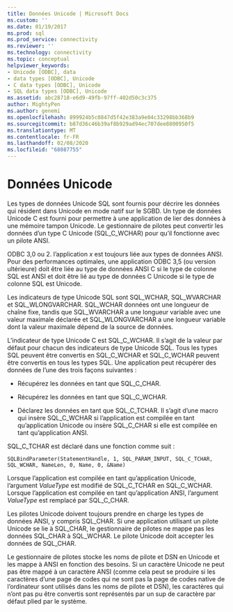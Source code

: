 ```yaml
---
title: Données Unicode | Microsoft Docs
ms.custom: ''
ms.date: 01/19/2017
ms.prod: sql
ms.prod_service: connectivity
ms.reviewer: ''
ms.technology: connectivity
ms.topic: conceptual
helpviewer_keywords:
- Unicode [ODBC], data
- data types [ODBC], Unicode
- C data types [ODBC], Unicode
- SQL data types [ODBC], Unicode
ms.assetid: abc28718-e6d9-49fb-97ff-402d50c3c375
author: MightyPen
ms.author: genemi
ms.openlocfilehash: 899924b5c0847d5f42e383a9e04c33298bb368b9
ms.sourcegitcommit: b87d36c46b39af8b929ad94ec707dee8800950f5
ms.translationtype: MT
ms.contentlocale: fr-FR
ms.lasthandoff: 02/08/2020
ms.locfileid: "68087755"
---
```

# <a name="unicode-data"></a>Données Unicode
Les types de données Unicode SQL sont fournis pour décrire les données qui résident dans Unicode en mode natif sur le SGBD. Un type de données Unicode C est fourni pour permettre à une application de lier des données à une mémoire tampon Unicode. Le gestionnaire de pilotes peut convertir les données d’un type C Unicode (SQL_C_WCHAR) pour qu’il fonctionne avec un pilote ANSI.  
  
 ODBC 3,0 ou 2. l’application *x* est toujours liée aux types de données ANSI. Pour des performances optimales, une application ODBC 3,5 (ou version ultérieure) doit être liée au type de données ANSI C si le type de colonne SQL est ANSI et doit être lié au type de données C Unicode si le type de colonne SQL est Unicode.  
  
 Les indicateurs de type Unicode SQL sont SQL_WCHAR, SQL_WVARCHAR et SQL_WLONGVARCHAR. SQL_WCHAR données ont une longueur de chaîne fixe, tandis que SQL_WVARCHAR a une longueur variable avec une valeur maximale déclarée et SQL_WLONGVARCHAR a une longueur variable dont la valeur maximale dépend de la source de données.  
  
 L’indicateur de type Unicode C est SQL_C_WCHAR. Il s’agit de la valeur par défaut pour chacun des indicateurs de type Unicode SQL. Tous les types SQL peuvent être convertis en SQL_C_WCHAR et SQL_C_WCHAR peuvent être convertis en tous les types SQL. Une application peut récupérer des données de l’une des trois façons suivantes :  
  
-   Récupérez les données en tant que SQL_C_CHAR.  
  
-   Récupérez les données en tant que SQL_C_WCHAR.  
  
-   Déclarez les données en tant que SQL_C_TCHAR. Il s’agit d’une macro qui insère SQL_C_WCHAR si l’application est compilée en tant qu’application Unicode ou insère SQL_C_CHAR si elle est compilée en tant qu’application ANSI.  
  
 SQL_C_TCHAR est déclaré dans une fonction comme suit :  
  
```  
SQLBindParameter(StatementHandle, 1, SQL_PARAM_INPUT, SQL_C_TCHAR, SQL_WCHAR, NameLen, 0, Name, 0, &Name)  
```  
  
 Lorsque l’application est compilée en tant qu’application Unicode, l’argument *ValueType* est modifié de SQL_C_TCHAR en SQL_C_WCHAR. Lorsque l’application est compilée en tant qu’application ANSI, l’argument *ValueType* est remplacé par SQL_C_CHAR.  
  
 Les pilotes Unicode doivent toujours prendre en charge les types de données ANSI, y compris SQL_CHAR. Si une application utilisant un pilote Unicode se lie à SQL_CHAR, le gestionnaire de pilotes ne mappe pas les données SQL_CHAR à SQL_WCHAR. Le pilote Unicode doit accepter les données de SQL_CHAR.  
  
 Le gestionnaire de pilotes stocke les noms de pilote et DSN en Unicode et les mappe à ANSI en fonction des besoins. Si un caractère Unicode ne peut pas être mappé à un caractère ANSI (comme cela peut se produire si les caractères d’une page de codes qui ne sont pas la page de codes native de l’ordinateur sont utilisés dans les noms de pilote et DSN), les caractères qui n’ont pas pu être convertis sont représentés par un sup de caractère par défaut plied par le système.
